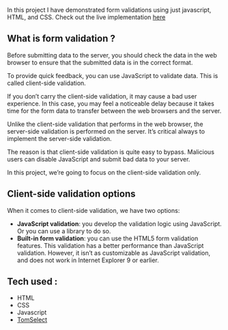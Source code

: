 
In this project I have demonstrated form validations using just javascript, HTML, and CSS. 
Check out the live implementation [here](https://js-validation-ten.vercel.app/)
## What is form validation ?
Before submitting data to the server, you should check the data in the web browser to ensure that the submitted data is in the correct format.

To provide quick feedback, you can use JavaScript to validate data. This is called client-side validation.

If you don’t carry the client-side validation, it may cause a bad user experience. In this case, you may feel a noticeable delay because it takes time for the form data to transfer between the web browsers and the server.

Unlike the client-side validation that performs in the web browser, the server-side validation is performed on the server. It’s critical always to implement the server-side validation.

The reason is that client-side validation is quite easy to bypass. Malicious users can disable JavaScript and submit bad data to your server.

In this project, we’re going to focus on the client-side validation only.

## Client-side validation options
When it comes to client-side validation, we have two options:

- **JavaScript validation**: you develop the validation logic using JavaScript. Or you can use a library to do so.
- **Built-in form validation**: you can use the HTML5 form validation features. This validation has a better performance than JavaScript validation. However, it isn’t as customizable as JavaScript validation, and does not work in Internet Explorer 9 or earlier.
## Tech used :
- HTML
- CSS
- Javascript
- [TomSelect](https://tom-select.js.org/)